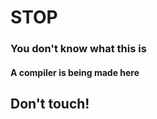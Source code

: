 <h1>STOP</h1>
<h3>You don't know what this is</h3>
<h4>A compiler is being made here</h4>
<h2>Don't touch!</h2>